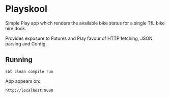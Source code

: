 # Playskool

Simple Play app which renders the available bike status for a single TfL bike hire dock.

Provides exposure to Futures and Play favour of HTTP fetching, JSON parsing and Config.



## Running

```
sbt clean compile run
```

App appears on:
```
http://localhost:9000
```

